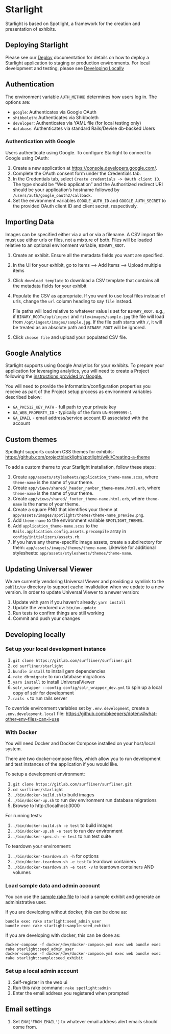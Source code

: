 # Starlight

Starlight is based on Spotlight, a framework for the creation and presentation of
exhibits.

## Deploying Starlight

Please see our [Deploy](doc/deploy.md) documentation for details on how to
deploy a Starlight application to staging or production environments. For local
development and testing, please see [Developing Locally](README.md#developing-locally)

## Authentication

The environment variable `AUTH_METHOD` determines how users log in.  The options
are:

- `google`: Authenticates via Google OAuth
- `shibboleth`: Authenticates via Shibboleth
- `developer`: Authenticates via YAML file (for local testing only)
- `database`: Authenticates via standard Rails/Devise db-backed Users

### Authentication with Google

Users authenticate using Google.  To configure Starlight to connect to Google
using OAuth:

1. Create a new application at <https://console.developers.google.com/>.
1. Complete the OAuth consent form under the Credentials tab.
1. In the Credentials tab, select `Create credentials -> OAuth client ID`.  The
   type should be “Web application” and the Authoritized redirect URI should be
   your application’s hostname followed by `/users/auth/google_oauth2/callback`.
1. Set the environment variables `GOOGLE_AUTH_ID` and `GOOGLE_AUTH_SECRET` to
   the provided OAuth client ID and client secret, respectively.

## Importing Data

Images can be specified either via a url or via a filename. A CSV import file
must use either urls or files, not a mixture of both.  Files will be loaded
relative to an optional environment variable, `BINARY_ROOT`.

1. Create an exhibit. Ensure all the metadata fields you want are specified.
1. In the UI for your exhibit, go to Items --> Add Items --> Upload multiple items
1. Click `download template` to download a CSV template that contains all the metadata fields for your exhibit
1. Populate the CSV as appropriate. If you want to use local files instead of
urls, change the `url` column heading to say `file` instead.

    File paths will load relative to whatever value is set for
    `BINARY_ROOT`. e.g., if `BINARY_ROOT=/opt/ingest` and
    `file=images/sample.jpg` the file will load from
    `/opt/ingest/images/sample.jpg`.  If the file path starts with `/`, it will
    be treated as an absolute path and `BINARY_ROOT` will be ignored.
1. Click `choose file` and upload your populated CSV file.

## Google Analytics

Starlight supports using Google Analytics for your exhibits. To prepare your
application for leveraging analytics, you will need to create a Project
following the [instructions provided by Google.](https://developers.google.com/api-client-library/ruby/start/get_started)

You will need to provide the information/configuration properties you receive as
part of the Project setup process as environment variables described below:

- `GA_PKCS12_KEY_PATH` - full path to your private key
- `GA_WEB_PROPERTY_ID` - typically of the form `UA-99999999-1`
- `GA_EMAIL` - email address/service account ID associated with the account

## Custom themes

Spotlight supports custom CSS themes for exhibits: <https://github.com/projectblacklight/spotlight/wiki/Creating-a-theme>

To add a custom theme to your Starlight installation, follow these steps:

1. Create `app/assets/stylesheets/application_theme-name.scss`, where
   `theme-name` is the name of your theme.
1. Create `app/views/shared/_header_navbar_theme-name.html.erb`, where
   `theme-name` is the name of your theme.
1. Create `app/views/shared/_footer_theme-name.html.erb`, where
   `theme-name` is the name of your theme.
1. Create a square PNG that identifies your theme at
   `app/assets/images/spotlight/themes/theme-name_preview.png`.
1. Add `theme-name` to the environment variable `SPOTLIGHT_THEMES`.
1. Add `application_theme-name.scss` to the
   `Rails.application.config.assets.precompile` array in
   `config/initializers/assets.rb`.
1. If you have any theme-specific image assets, create a subdirectory for them:
   `app/assets/images/themes/theme-name`.  Likewise for additional stylesheets:
   `app/assets/stylesheets/themes/theme-name`.

## Updating Universal Viewer

We are currently vendoring Universal Viewer and providing a symlink to the
`public/uv` directory to support cache invalidation when we update to a new
version. In order to update Universal Viewer to a newer version:
1. Update with yarn if you haven't already: `yarn install`
1. Update the vendored uv: `bin/uv-update`
1. Run tests to confirm things are still working
1. Commit and push your changes

## Developing locally

### Set up your local development instance
1. `git clone https://gitlab.com/surfliner/surfliner.git`
1. `cd surfliner/starlight`
1. `bundle install` to install gem dependencies
1. `rake db:migrate` to run database migrations
1. `yarn install` to install UniversalViewer
1. `solr_wrapper --config config/solr_wrapper_dev.yml` to spin up a local copy of solr for development
1. `rails s` to run rails server

To override environment variables set by `.env.development`, create a
`.env.development.local` file: <https://github.com/bkeepers/dotenv#what-other-env-files-can-i-use>

### With Docker

You will need Docker and Docker Compose installed on your host/local system.

There are two docker-compose files, which allow you to run development and test
instances of the application if you would like.

To setup a development environment:
1. `git clone https://gitlab.com/surfliner/surfliner.git`
1. `cd surfliner/starlight`
1. `./bin/docker-build.sh`  to build images
1. `./bin/docker-up.sh`  to run dev environment
   run database migrations
1. Browse to http://localhost:3000

For running tests:
1. `./bin/docker-build.sh -e test`  to build images
1. `./bin/docker-up.sh -e test`  to run dev environment
1. `./bin/docker-spec.sh -e test` to run test suite

To teardown your environment:
1. `./bin/docker-teardown.sh -h` for options
1. `./bin/docker-teardown.sh -e test`  to teardown containers
1. `./bin/docker-teardown.sh -e test -v` to teardown containers AND volumes

### Load sample data and admin account
You can use the [sample rake file](lib/tasks/sample.rake) to load a sample
exhibit and generate an administrative user.

If you are developing without docker, this can be done as:
```
bundle exec rake starlight:seed_admin_user
bundle exec rake starlight:sample:seed_exhibit
```

If you are developing with docker, this can be done as:
```
docker-compose -f docker/dev/docker-compose.yml exec web bundle exec rake starlight:seed_admin_user
docker-compose -f docker/dev/docker-compose.yml exec web bundle exec rake starlight:sample:seed_exhibit
```

### Set up a local admin account
1. Self-register in the web ui
1. Run this rake command: `rake spotlight:admin`
1. Enter the email address you registered when prompted

## Email settings
1. Set `ENV['FROM_EMAIL']` to whatever email address alert emails should come from.
